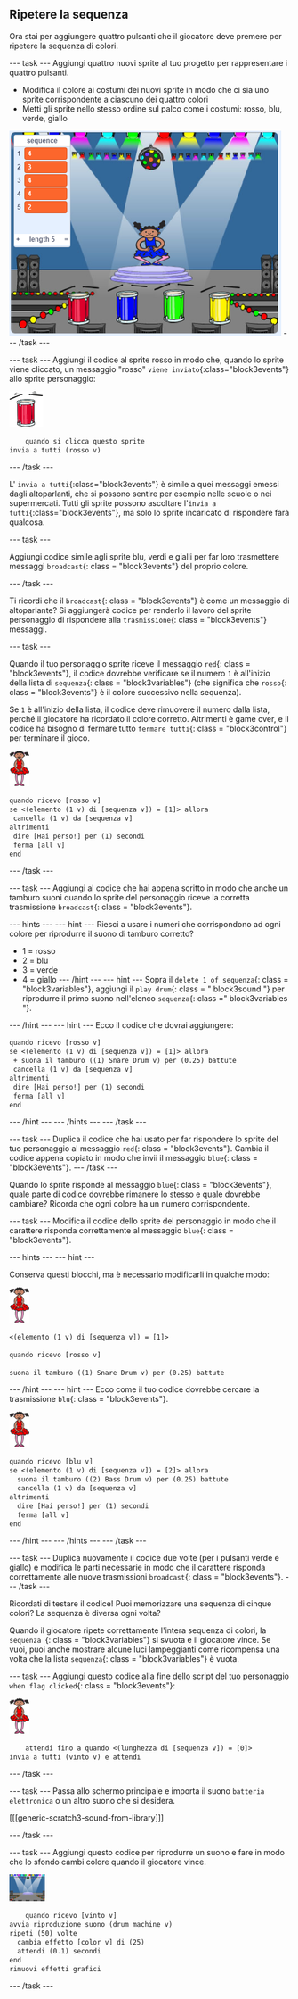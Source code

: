 ## Ripetere la sequenza

Ora stai per aggiungere quattro pulsanti che il giocatore deve premere per ripetere la sequenza di colori.

\--- task \--- Aggiungi quattro nuovi sprite al tuo progetto per rappresentare i quattro pulsanti.

+ Modifica il colore ai costumi dei nuovi sprite in modo che ci sia uno sprite corrispondente a ciascuno dei quattro colori
+ Metti gli sprite nello stesso ordine sul palco come i costumi: rosso, blu, verde, giallo

![screenshot](images/colour-drums.png) \--- /task \---

\--- task \--- Aggiungi il codice al sprite rosso in modo che, quando lo sprite viene cliccato, un messaggio "rosso" `viene inviato`{:class="block3events"} allo sprite personaggio:

![tamburo-rosso](images/red_drum.png)

```blocks3
    quando si clicca questo sprite
invia a tutti (rosso v)
```

\--- /task \---

L' `invia a tutti`{:class="block3events"} è simile a quei messaggi emessi dagli altoparlanti, che si possono sentire per esempio nelle scuole o nei supermercati. Tutti gli sprite possono ascoltare l'`invia a tutti`{:class="block3events"}, ma solo lo sprite incaricato di rispondere farà qualcosa.

\--- task \---

Aggiungi codice simile agli sprite blu, verdi e gialli per far loro trasmettere messaggi `broadcast`{: class = "block3events"} del proprio colore.

\--- /task \---

Ti ricordi che il `broadcast`{: class = "block3events"} è come un messaggio di altoparlante? Si aggiungerà codice per renderlo il lavoro del sprite personaggio di rispondere alla `trasmissione`{: class = "block3events"} messaggi.

\--- task \---

Quando il tuo personaggio sprite riceve il messaggio `red`{: class = "block3events"}, il codice dovrebbe verificare se il numero `1` è all'inizio della lista di `sequenza`{: class = "block3variables"} (che significa che `rosso`{: class = "block3events"} è il colore successivo nella sequenza).

Se `1` è all'inizio della lista, il codice deve rimuovere il numero dalla lista, perché il giocatore ha ricordato il colore corretto. Altrimenti è game over, e il codice ha bisogno di fermare tutto `fermare tutti`{: class = "block3control"} per terminare il gioco.

![ballerina](images/ballerina.png)

```blocks3
quando ricevo [rosso v]
se <(elemento (1 v) di [sequenza v]) = [1]> allora 
 cancella (1 v) da [sequenza v]
altrimenti 
 dire [Hai perso!] per (1) secondi
 ferma [all v]
end
```

\--- /task \---

\--- task \--- Aggiungi al codice che hai appena scritto in modo che anche un tamburo suoni quando lo sprite del personaggio riceve la corretta trasmissione `broadcast`{: class = "block3events"}.

\--- hints \--- \--- hint \--- Riesci a usare i numeri che corrispondono ad ogni colore per riprodurre il suono di tamburo corretto?

+ 1 = rosso
+ 2 = blu
+ 3 = verde
+ 4 = giallo \--- /hint \--- \--- hint \--- Sopra il `delete 1 of sequenza`{: class = "block3variables"}, aggiungi il `play drum`{: class = " block3sound "} per riprodurre il primo suono nell'elenco `sequenza`{: class =" block3variables "}.

\--- /hint \--- \--- hint \--- Ecco il codice che dovrai aggiungere:

```blocks3
quando ricevo [rosso v]
se <(elemento (1 v) di [sequenza v]) = [1]> allora 
 + suona il tamburo ((1) Snare Drum v) per (0.25) battute
 cancella (1 v) da [sequenza v]
altrimenti 
 dire [Hai perso!] per (1) secondi
 ferma [all v]
end

```

\--- /hint \--- \--- /hints \--- \--- /task \---

\--- task \--- Duplica il codice che hai usato per far rispondere lo sprite del tuo personaggio al messaggio `red`{: class = "block3events"}. Cambia il codice appena copiato in modo che invii il messaggio `blue`{: class = "block3events"}. \--- /task \---

Quando lo sprite risponde al messaggio `blue`{: class = "block3events"}, quale parte di codice dovrebbe rimanere lo stesso e quale dovrebbe cambiare? Ricorda che ogni colore ha un numero corrispondente.

\--- task \--- Modifica il codice dello sprite del personaggio in modo che il carattere risponda correttamente al messaggio `blue`{: class = "block3events"}.

\--- hints \--- \--- hint \---

Conserva questi blocchi, ma è necessario modificarli in qualche modo:

![ballerina](images/ballerina.png)

```blocks3
<(elemento (1 v) di [sequenza v]) = [1]>

quando ricevo [rosso v]

suona il tamburo ((1) Snare Drum v) per (0.25) battute
```

\--- /hint \--- \--- hint \--- Ecco come il tuo codice dovrebbe cercare la trasmissione `blu`{: class = "block3events"}.

![ballerina](images/ballerina.png)

```blocks3
quando ricevo [blu v]
se <(elemento (1 v) di [sequenza v]) = [2]> allora 
  suona il tamburo ((2) Bass Drum v) per (0.25) battute
  cancella (1 v) da [sequenza v]
altrimenti 
  dire [Hai perso!] per (1) secondi
  ferma [all v]
end
```

\--- /hint \--- \--- /hints \--- \--- /task \---

\--- task \--- Duplica nuovamente il codice due volte (per i pulsanti verde e giallo) e modifica le parti necessarie in modo che il carattere risponda correttamente alle nuove trasmissioni `broadcast`{: class = "block3events"}. \--- /task \---

Ricordati di testare il codice! Puoi memorizzare una sequenza di cinque colori? La sequenza è diversa ogni volta?

Quando il giocatore ripete correttamente l'intera sequenza di colori, la `sequenza `{: class = "block3variables"} si svuota e il giocatore vince. Se vuoi, puoi anche mostrare alcune luci lampeggianti come ricompensa una volta che la lista `sequenza`{: class = "block3variables"} è vuota.

\--- task \--- Aggiungi questo codice alla fine dello script del tuo personaggio `when flag clicked`{: class = "block3events"}:

![ballerina](images/ballerina.png)

```blocks3
    attendi fino a quando <(lunghezza di [sequenza v]) = [0]>
invia a tutti (vinto v) e attendi
```

\--- /task \---

\--- task \--- Passa allo schermo principale e importa il suono `batteria elettronica` o un altro suono che si desidera.

[[[generic-scratch3-sound-from-library]]]

\--- /task \---

\--- task \--- Aggiungi questo codice per riprodurre un suono e fare in modo che lo sfondo cambi colore quando il giocatore vince.

![ballerina](images/stage.png)

```blocks3
    quando ricevo [vinto v]
avvia riproduzione suono (drum machine v)
ripeti (50) volte 
  cambia effetto [color v] di (25)
  attendi (0.1) secondi
end
rimuovi effetti grafici
```

\--- /task \---